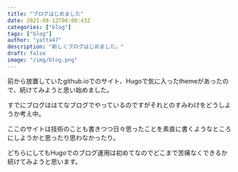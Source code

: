 ```yaml
---
title: "ブログはじめました"
date: 2021-08-12T00:08:43Z
categories: ["blog"]
tags: ["blog"]
author: "yatta47"
description: "新しくブログはじめました。"
draft: false
image: "/img/blog.png"
---
```


前から放置していたgithub.ioでのサイト、Hugoで気に入ったthemeがあったので、続けてみようと思い始めました。

すでにブログははてなブログでやっているのですがそれとのすみわけをどうしようか考え中。

ここのサイトは技術のことも書きつつ日々思ったことを素直に書くようなところにしようかと思ったり思わなかったり。

どちらにしてもHugoでのブログ運用は初めてなのでどこまで苦痛なくできるか続けてみようと思います。
